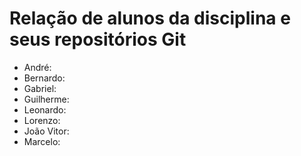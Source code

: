 # Relação de alunos da disciplina e seus repositórios Git
- André:
- Bernardo:
- Gabriel:
- Guilherme:
- Leonardo:
- Lorenzo:
- João Vitor:
- Marcelo:
